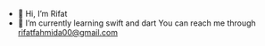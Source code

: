 - 👋 Hi, I’m Rifat
- 🌱 I’m currently learning swift and dart
You can reach me through rifatfahmida00@gmail.com

<!---
rifat-22/rifat-22 is a ✨ special ✨ repository because its `README.md` (this file) appears on your GitHub profile.
You can click the Preview link to take a look at your changes.
--->

